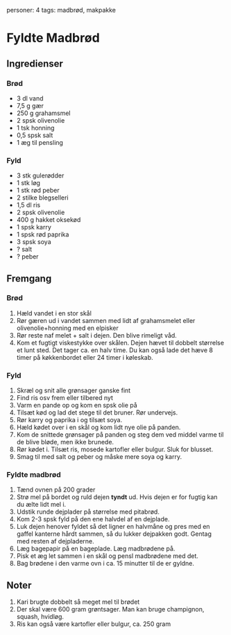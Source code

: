 personer: 4
tags: madbrød, makpakke

# Fyldte Madbrød

## Ingredienser

### Brød
  - 3 dl vand
  - 7,5 g gær
  - 250 g grahamsmel
  - 2 spsk olivenolie
  - 1 tsk honning
  - 0,5 spsk salt
  - 1 æg til pensling

### Fyld
  - 3 stk gulerødder
  - 1 stk løg
  - 1 stk rød peber
  - 2 stilke blegselleri
  - 1,5 dl ris
  - 2 spsk olivenolie
  - 400 g hakket oksekød
  - 1 spsk karry
  - 1 spsk rød paprika
  - 3 spsk soya
  - ? salt
  - ? peber

## Fremgang

### Brød
  1. Hæld vandet i en stor skål
  2. Rør gæren ud i vandet sammen med lidt af grahamsmelet eller
     olivenolie+honning med en elpisker
  3. Rør reste naf melet + salt i dejen. Den blive rimeligt våd.
  4. Kom et fugtigt viskestykke over skålen. Dejen hævet til dobbelt størrelse
     et lunt sted. Det tager ca. en halv time. Du kan også lade det hæve 8 timer
     på køkkenbordet eller 24 timer i køleskab.

### Fyld
  1. Skræl og snit alle grønsager ganske fint
  2. Find ris osv frem eller tilbered nyt
  3. Varm en pande op og kom en spsk olie på
  4. Tilsæt kød og lad det stege til det bruner. Rør undervejs.
  5. Rør karry og paprika i og tilsæt soya.
  6. Hæld kødet over i en skål og kom lidt nye olie på panden.
  7. Kom de snittede grønsager på panden og steg dem ved middel varme til de
     blive bløde, men ikke brunede.
  8. Rør kødet i. Tilsæt ris, mosede kartofler eller bulgur. Sluk for blusset.
  9. Smag til med salt og peber og måske mere soya og karry.

### Fyldte madbrød
  1. Tænd ovnen på 200 grader
  2. Strø mel på bordet og ruld dejen **tyndt** ud. Hvis dejen er for fugtig kan
     du ælte lidt mel i.
  3. Udstik runde dejplader på størrelse med pitabrød.
  4. Kom 2-3 spsk fyld på den ene halvdel af en dejplade.
  5. Luk dejen henover fyldet så det ligner en halvmåne og pres med en gaffel
     kanterne hårdt sammen, så du lukker dejpakken godt. Gentag med resten af
     dejpladerne.
  6. Læg bagepapir på en bageplade. Læg madbrødene på.
  7. Pisk et æg let sammen i en skål og pensl madbrødene med det.
  8. Bag brødene i den varme ovn i ca. 15 minutter til de er gyldne.

## Noter
  1. Kari brugte dobbelt så meget mel til brødet
  2. Der skal være 600 gram grøntsager. Man kan bruge champignon, squash,
     hvidløg.
  3. Ris kan også være kartofler eller bulgur, ca. 250 gram
